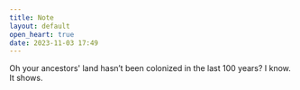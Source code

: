 ```yaml
---
title: Note
layout: default
open_heart: true
date: 2023-11-03 17:49
---
```


Oh your ancestors' land hasn’t been colonized in the last 100 years? I know. It shows. 
